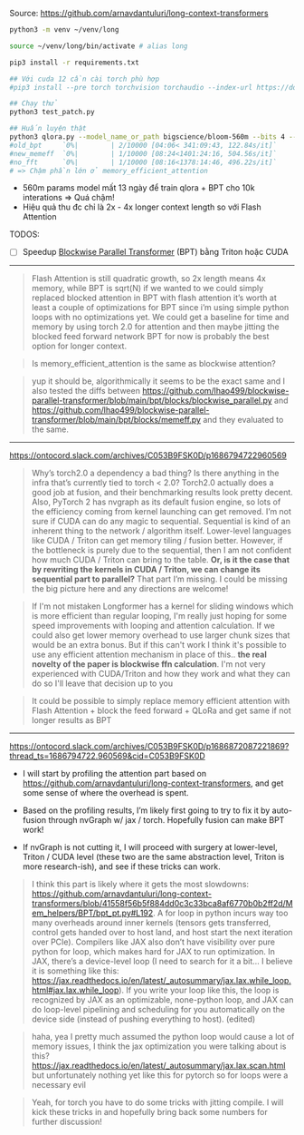 Source: https://github.com/arnavdantuluri/long-context-transformers

```sh
python3 -m venv ~/venv/long

source ~/venv/long/bin/activate # alias long

pip3 install -r requirements.txt

## Với cuda 12 cần cài torch phù hợp
#pip3 install --pre torch torchvision torchaudio --index-url https://download.pytorch.org/whl/nightly/cu121

## Chạy thử
python3 test_patch.py

## Huấn luyện thật
python3 qlora.py --model_name_or_path bigscience/bloom-560m --bits 4 --per_device_train_batch_size 8
#old_bpt     `0%|        | 2/10000 [04:06< 341:09:43, 122.84s/it]`
#new_memeff  `0%|        | 1/10000 [08:24<1401:24:16, 504.56s/it]`
#no_fft      `0%|        | 1/10000 [08:16<1378:14:46, 496.22s/it]`
# => Chậm phần lớn ở memory_efficient_attention
```

- 560m params model mất 13 ngày để train qlora + BPT cho 10k interations => Quá chậm!
- Hiệu quả thu đc chỉ là 2x - 4x longer context length so với Flash Attention

TODOS:
- [ ] Speedup [Blockwise Parallel Transformer](https://arxiv.org/abs/2305.19370) (BPT) bằng Triton hoặc CUDA


- - -


> Flash Attention is still quadratic growth, so 2x length means 4x memory, while BPT is sqrt(N)
> if we wanted to we could simply replaced blocked attention in BPT with flash attention
> it’s worth at least a couple of optimizations for BPT since i’m using simple python loops with no optimizations yet.
> We could get a baseline for time and memory by using torch 2.0 for attention and then maybe jitting the blocked feed forward network
> BPT for now is probably the best option for longer context.

> Is memory_efficient_attention is the same as blockwise attention?

> yup it should be, algorithmically it seems to be the exact same and I also tested the diffs between https://github.com/lhao499/blockwise-parallel-transformer/blob/main/bpt/blocks/blockwise_parallel.py and https://github.com/lhao499/blockwise-parallel-transformer/blob/main/bpt/blocks/memeff.py and they evaluated to the same.

- - -


https://ontocord.slack.com/archives/C053B9FSK0D/p1686794722960569
> Why’s torch2.0 a dependency a bad thing? Is there anything in the infra that’s currently tied to torch < 2.0? Torch2.0 actually does a good job at fusion, and their benchmarking results look pretty decent. Also, PyTorch 2 has nvgraph as its default fusion engine, so lots of the efficiency coming from kernel launching can get removed.
> I’m not sure if CUDA can do any magic to sequential. Sequential is kind of an inherent thing to the network / algorithm itself. Lower-level languages like CUDA / Triton can get memory tiling / fusion better. However, if the bottleneck is purely due to the sequential, then I am not confident how much CUDA / Triton can bring to the table. **Or, is it the case that by rewriting the kernels in CUDA / Triton, we can change its sequential part to parallel?** That part I’m missing. I could be missing the big picture here and any directions are welcome!

> If I'm not mistaken Longformer has a kernel for sliding windows which is more efficient than regular looping, I'm really just hoping for some speed improvements with looping and attention calculation. If we could also get lower memory overhead to use larger chunk sizes that would be an extra bonus. But if this can't work I think it's possible to use any efficient attention mechanism in place of this.. **the real novelty of the paper is blockwise ffn calculation**. I'm not very experienced with CUDA/Triton and how they work and what they can do so I'll leave that decision up to you

> It could be possible to simply replace memory efficient attention with Flash Attention + block the feed forward + QLoRa and get same if not longer results as BPT

- - -

https://ontocord.slack.com/archives/C053B9FSK0D/p1686872087221869?thread_ts=1686794722.960569&cid=C053B9FSK0D

- I will start by profiling the attention part based on https://github.com/arnavdantuluri/long-context-transformers, and get some sense of where the overhead is spent.

- Based on the profiling results, I’m likely first going to try to fix it by auto-fusion through nvGraph w/ jax / torch. Hopefully fusion can make BPT work!

- If nvGraph is not cutting it, I will proceed with surgery at lower-level, Triton / CUDA level (these two are the same abstraction level, Triton is more research-ish), and see if these tricks can work.


> I think this part is likely where it gets the most slowdowns: https://github.com/arnavdantuluri/long-context-transformers/blob/41558f56b5f884dd0c3c33bca8af6770b0b2ff2d/Mem_helpers/BPT/bpt_pt.py#L192.
> A for loop in python incurs way too many overheads around inner kernels (tensors gets transferred, control gets handed over to host land, and host start the next iteration over PCIe). Compilers like JAX also don’t have visibility over pure python for loop, which makes hard for JAX to run optimization.
> In JAX, there’s a device-level loop (I need to search for it a bit… I believe it is something like this: https://jax.readthedocs.io/en/latest/_autosummary/jax.lax.while_loop.html#jax.lax.while_loop). If you write your loop like this, the loop is recognized by JAX as an optimizable, none-python loop, and JAX can do loop-level pipelining and scheduling for you automatically on the device side (instead of pushing everything to host). (edited) 

> haha, yea I pretty much assumed the python loop would cause a lot of memory issues, I think the jax optimization you were talking about is this? https://jax.readthedocs.io/en/latest/_autosummary/jax.lax.scan.html but unfortunately nothing yet like this for pytorch so for loops were a necessary evil

> Yeah, for torch you have to do some tricks with jitting compile. I will kick these tricks in and hopefully bring back some numbers for further discussion!


